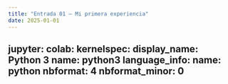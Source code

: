 ```yaml
---
title: "Entrada 01 — Mi primera experiencia"
date: 2025-01-01
---
```

jupyter:
  colab:
  kernelspec:
    display_name: Python 3
    name: python3
  language_info:
    name: python
  nbformat: 4
  nbformat_minor: 0
---


